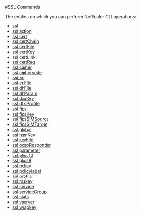 #SSL Commands

The entities on which you can perform NetScaler CLI operations:
<ul><li><a href="../../ssl/ssl/ssl">ssl</a></li><li><a href="../../ssl/ssl-action/ssl-action">ssl action</a></li><li><a href="../../ssl/ssl-cert/ssl-cert">ssl cert</a></li><li><a href="../../ssl/ssl-certchain/ssl-certchain">ssl certChain</a></li><li><a href="../../ssl/ssl-certfile/ssl-certfile">ssl certFile</a></li><li><a href="../../ssl/ssl-certkey/ssl-certkey">ssl certKey</a></li><li><a href="../../ssl/ssl-certlink/ssl-certlink">ssl certLink</a></li><li><a href="../../ssl/ssl-certreq/ssl-certreq">ssl certReq</a></li><li><a href="../../ssl/ssl-cipher/ssl-cipher">ssl cipher</a></li><li><a href="../../ssl/ssl-ciphersuite/ssl-ciphersuite">ssl ciphersuite</a></li><li><a href="../../ssl/ssl-crl/ssl-crl">ssl crl</a></li><li><a href="../../ssl/ssl-crlfile/ssl-crlfile">ssl crlFile</a></li><li><a href="../../ssl/ssl-dhfile/ssl-dhfile">ssl dhFile</a></li><li><a href="../../ssl/ssl-dhparam/ssl-dhparam">ssl dhParam</a></li><li><a href="../../ssl/ssl-dsakey/ssl-dsakey">ssl dsaKey</a></li><li><a href="../../ssl/ssl-dtlsprofile/ssl-dtlsprofile">ssl dtlsProfile</a></li><li><a href="../../ssl/ssl-fips/ssl-fips">ssl fips</a></li><li><a href="../../ssl/ssl-fipskey/ssl-fipskey">ssl fipsKey</a></li><li><a href="../../ssl/ssl-fipssimsource/ssl-fipssimsource">ssl fipsSIMSource</a></li><li><a href="../../ssl/ssl-fipssimtarget/ssl-fipssimtarget">ssl fipsSIMTarget</a></li><li><a href="../../ssl/ssl-global/ssl-global">ssl global</a></li><li><a href="../../ssl/ssl-hsmkey/ssl-hsmkey">ssl hsmKey</a></li><li><a href="../../ssl/ssl-keyfile/ssl-keyfile">ssl keyFile</a></li><li><a href="../../ssl/ssl-ocspresponder/ssl-ocspresponder">ssl ocspResponder</a></li><li><a href="../../ssl/ssl-parameter/ssl-parameter">ssl parameter</a></li><li><a href="../../ssl/ssl-pkcs12/ssl-pkcs12">ssl pkcs12</a></li><li><a href="../../ssl/ssl-pkcs8/ssl-pkcs8">ssl pkcs8</a></li><li><a href="../../ssl/ssl-policy/ssl-policy">ssl policy</a></li><li><a href="../../ssl/ssl-policylabel/ssl-policylabel">ssl policylabel</a></li><li><a href="../../ssl/ssl-profile/ssl-profile">ssl profile</a></li><li><a href="../../ssl/ssl-rsakey/ssl-rsakey">ssl rsakey</a></li><li><a href="../../ssl/ssl-service/ssl-service">ssl service</a></li><li><a href="../../ssl/ssl-servicegroup/ssl-servicegroup">ssl serviceGroup</a></li><li><a href="../../ssl/ssl-stats/ssl-stats">ssl stats</a></li><li><a href="../../ssl/ssl-vserver/ssl-vserver">ssl vserver</a></li><li><a href="../../ssl/ssl-wrapkey/ssl-wrapkey">ssl wrapkey</a></li></ul>



